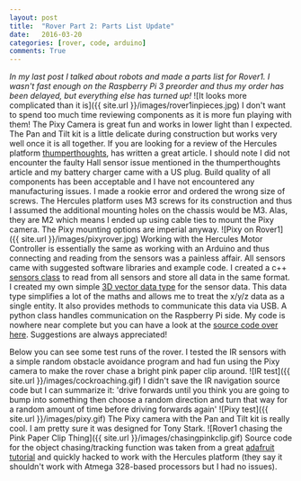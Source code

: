 ```yaml
---
layout: post
title:  "Rover Part 2: Parts List Update"
date:   2016-03-20
categories: [rover, code, arduino]
comments: True
---
```


*In my last post I talked about robots and made a parts list for Rover1. I wasn't fast enough on the Raspberry Pi 3 preorder and thus my order has been delayed, but everything else has turned up!*
![It looks more complicated than it is]({{ site.url }}/images/rover1inpieces.jpg)
I don't want to spend too much time reviewing components as it is more fun playing with them! The Pixy Camera is great fun and works in lower light than I expected. The Pan and Tilt kit is a little delicate during construction but works very well once it is all together. If you are looking for a review of the Hercules platform [thumperthoughts](http://redhunter.com/blog/2015/01/04/seeed-hercules-robot-first-impressions/), has written a great article. I should note I did not encounter the faulty Hall sensor issue mentioned in the thumperthoughts article and my battery charger came with a US plug. Build quality of all components has been acceptable and I have not encountered any manufacturing issues. I made a rookie error and ordered the wrong size of screws. The Hercules platform uses M3 screws for its construction and thus I assumed the additional mounting holes on the chassis would be M3. Alas, they are M2 which means I ended up using cable ties to mount the Pixy camera. The Pixy mounting options are imperial anyway.
![Pixy on Rover1]({{ site.url }}/images/pixyrover.jpg)
Working with the Hercules Motor Controller is essentially the same as working with an Arduino and thus connecting and reading from the sensors was a painless affair. All sensors came with suggested software libraries and example code. I created a c++ [sensors class](https://github.com/b38tn1k/rover/blob/master/rover/Sensors.h) to read from all sensors and store all data in the same format. I created my own simple [3D vector data type](https://github.com/b38tn1k/rover/blob/master/rover/Vector3D.h) for the sensor data. This data type simplifies a lot of the maths and allows me to treat the x/y/z data as a single entity. It also provides methods to communicate this data via USB. A python class handles communication on the Raspberry Pi side. My code is nowhere near complete but you can have a look at the [source code over here](https://github.com/b38tn1k/rover). Suggestions are always appreciated!

Below you can see some test runs of the rover. I tested the IR sensors with a simple random obstacle avoidance program and had fun using the Pixy camera to make the rover chase a bright pink paper clip around.
![IR test]({{ site.url }}/images/cockroaching.gif)
I didn't save the IR navigation source code but I can summarize it: 'drive forwards until you think you are going to bump into something then choose a random direction and turn that way for a random amount of time before driving forwards again'
![Pixy test]({{ site.url }}/images/pixy.gif)
The Pixy camera with the Pan and Tilt kit is really cool. I am pretty sure it was designed for Tony Stark.
![Rover1 chasing the Pink Paper Clip Thing]({{ site.url }}/images/chasingpinkclip.gif)
Source code for the object chasing/tracking function was taken from a great  [adafruit tutorial](https://learn.adafruit.com/pixy-pet-robot-color-vision-follower-using-pixycam/overview) and quickly hacked to work with the Hercules platform (they say it shouldn't work with Atmega 328-based processors but I had no issues).
